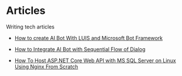 # Articles
Writing tech articles

* [How to create AI Bot With LUIS and Microsoft Bot Framework](https://github.com/mahedee/Articles/blob/master/how-to-AI-Bot-With-LUIS.md)

* [How to Integrate AI Bot with Sequential Flow of Dialog](https://github.com/mahedee/Articles/blob/master/Integrate-bot-with-sequential-flow-of-dialog.md)

* [How To Host ASP.NET Core Web API with MS SQL Server on Linux Using Nginx From Scratch ](https://github.com/mahedee/Articles/blob/master/HowToHostASP.NETCoreWebAPIwithMSSQLServerOnLinuxWithNginxFromScratch.md)
